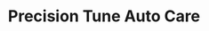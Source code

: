 ---
title: "Precision Tune Auto Care"
url: /asheville/precision-tune-auto-care/
shop: car repair
---